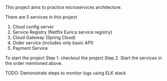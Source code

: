 This project aims to practice microservices architecture.

There are 5 services in this project
1. Cloud config server
2. Service Registry (Netflix Eurica service registry)
3. Cloud Gateway (Spring Cloud)
4. Order service (includes only basic API)
5. Payment Service

To start the project
Step 1. checkout the project
Step 2. Start the services in the order mentioned above. 

TODO: Demonstrate steps to monitor logs using ELK stack 
